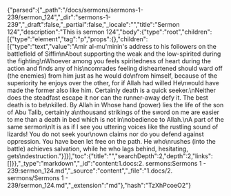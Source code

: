 {"parsed":{"_path":"/docs/sermons/sermons-1-239/sermon_124","_dir":"sermons-1-239","_draft":false,"_partial":false,"_locale":"","title":"Sermon 124","description":"This is sermon 124","body":{"type":"root","children":[{"type":"element","tag":"p","props":{},"children":[{"type":"text","value":"Amir al-mu'minin's address to his followers on the battlefield of Siffin\nAbout supporting the weak and the low-spirited during the fighting\nWhoever among you feels spiritedness of heart during the action and finds any of his\ncomrades feeling disheartened should ward off (the enemies) from him just as he would do\nfrom himself, because of the superiority he enjoys over the other, for if Allah had willed He\nwould have made the former also like him. Certainly death is a quick seeker.\nNeither does the steadfast escape it nor can the runner-away defy it. The best death is to be\nkilled. By Allah in Whose hand (power) lies the life of the son of Abu Talib, certainly a\nthousand strikings of the sword on me are easier to me than a death in bed which is not in\nobedience to Allah.\nA part of the same sermon\nIt is as if I see you uttering voices like the rustling sound of lizards! You do not seek your\nown claims nor do you defend against oppression. You have been let free on the path. He who\nrushes (into the battle) achieves salvation, while he who lags behind, hesitating, gets\ndestruction."}]}],"toc":{"title":"","searchDepth":2,"depth":2,"links":[]}},"_type":"markdown","_id":"content:1.docs:2. sermons:Sermons 1 - 239:sermon_124.md","_source":"content","_file":"1.docs/2. sermons/Sermons 1 - 239/sermon_124.md","_extension":"md"},"hash":"TzXhPcoeO2"}